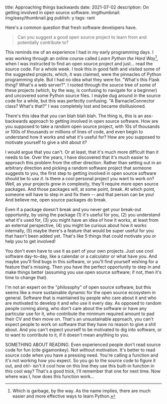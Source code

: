 title: Approaching things backwards
date: 2021-07-02
description: On getting involved in open source software.
imgthumbnail: img/easy/thumbnail.jpg
publish: y
tags: rant

Here's a common question that fresh software developers have.

> Can you suggest a good open source project to learn from and potentially contribute to?

This reminds me of an experience I had in my early programming days. I was working through an online course called *Learn Python the Hard Way*[^hardway], when I was instructed to find an open source project and just... read the source code. For a whole week. I took this in good faith and visited some of the suggested projects, which, it was claimed, were the pinnacles of Python programming style. But I had no idea what they were for. "What's this Flask thing? What's a web server?". I rooted through the source tree of some of these projects (which, by the way, is confusing to navigate for a beginner) and uncovered some Python source files. I maybe dug around in the source code for a while, but this was perfectly confusing. "A BarnacleConnector class? What's that?" I was completely lost and became disillusioned.

There's this idea that you can blah blah blah. The thing is, this is an ass-backwards approach to getting involved in open source software. How are you supposed to take a random open source project, with 10s of thousands or 100s of thousands or millions of lines of code, and even begin to understand how it works and what it's useful for? How are you supposed to motivate yourself to give a shit about it?

I would argue that you can't. Or at least, that it's much more difficult than it needs to be. Over the years, I have discovered that it's much easier to approach this problem from the other direction. Rather than setting out in an arbitrary direction and picking a random software project that someone suggests to you, the first step to getting involved in open source software should be to *use it*. Is there a cool personal project you want to work on? Well, as your projects grow in complexity, they'll require more open source packages. And those packages will, at some point, break. At which point, someone will have to step in and fix them -- and that person can be you! And believe me, open source packages do break.

Even if a package doesn't break and you never get your break-out opportunity, by using the package (1) it's useful for you, (2) you understand what it's used for, (3) you might have an idea of how it works, at least from an external perspective, (4) you might be curious about how it works internally, (5) maybe there's a feature that would be super useful for you that hasn't been added yet. That's like 5 things that could motivate you or help you to get involved!

You don't even have to use it as part of your own projects. Just use cool software day-to-day, like a calendar or a calculator or what have you. And maybe you'll find bugs in this software, or you'll find yourself wishing for a feature that's missing. Then you have the perfect opportunity to step in and make things better (assuming you use open source software; if not, then it's time to change that).

I'm not an expert on the "philosophy" of open source software, but this seems like a more sustainable dynamic for the open source ecosystem in general. Software that is maintained by people who care about it and who are motivated to develop it and who use it every day. As opposed to random people coming along, who don't care about the software or have any particular use for it, who contribute the minimum required amount to pad their CV and then move on. That's an unsustainable approach, you can't expect people to work on software that they have no reason to give a shit about. And you can't expect yourself to be motivated to dig into software, or to want to contribute to it, if it doesn't mean anything to you.

SOMETHING ABOUT READING. Even experienced people don't read source code for fun (cite gigamonkey). Not without motivation. It's better to read source code when you have a pressing need. You're calling a function and it's not working how you expect. So you go to the source code to figure it out, and oh!- isn't it cool how on this line they use this built-in function in this cool way? That's a good trick, I'll remember that one for next time. Now where was I, how does this function work...

[^hardway]: Which is garbage, by the way. As the name implies, there are much easier and more effective ways to learn Python.
